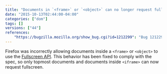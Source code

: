 ```yaml
---
title: "Documents in `<frame>` or `<object>` can no longer request fullscreen"
date: "2015-10-13T02:44:00-04:00"
categories: ["dom"]
tags: []
versions: ["44"]
references:
    "https://bugzilla.mozilla.org/show_bug.cgi?id=1212299": "Bug 1212299 - Forbid documents inside <frame> and <object> from requesting fullscreen"
---
```

Firefox was incorrectly allowing documents inside a `<frame>` or `<object>` to use the [Fullscreen API](https://developer.mozilla.org/en-US/docs/Web/API/Fullscreen_API). This behavior has been fixed to comply with the spec, so only topmost documents and documents inside `<iframe>` can now request fullscreen.
